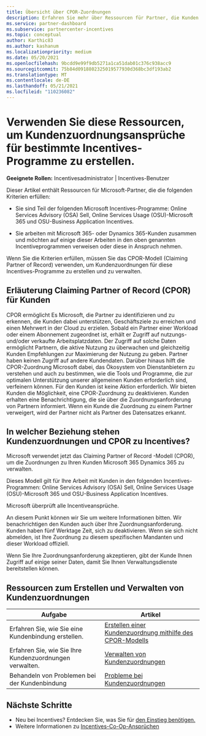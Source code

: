 ```yaml
---
title: Übersicht über CPOR-Zuordnungen
description: Erfahren Sie mehr über Ressourcen für Partner, die Kunden über das CPOR-Modell (Claiming Partner of Record) bestimmten Incentives-Programmen zuordnen müssen.
ms.service: partner-dashboard
ms.subservice: partnercenter-incentives
ms.topic: conceptual
author: Karthic83
ms.author: kashanum
ms.localizationpriority: medium
ms.date: 05/20/2021
ms.openlocfilehash: 9bcdd9e99f9db5271a1ca51dab01c376c938acc9
ms.sourcegitcommit: 75b84d0918802325019577930d368bc3df193ab2
ms.translationtype: MT
ms.contentlocale: de-DE
ms.lasthandoff: 05/21/2021
ms.locfileid: "110236082"
---
```

# <a name="use-these-resources-to-make-customer-association-claims-for-specific-incentives-programs"></a>Verwenden Sie diese Ressourcen, um Kundenzuordnungsansprüche für bestimmte Incentives-Programme zu erstellen.

**Geeignete Rollen:** Incentivesadministrator | Incentives-Benutzer

Dieser Artikel enthält Ressourcen für Microsoft-Partner, die die folgenden Kriterien erfüllen:

- Sie sind Teil der folgenden Microsoft Incentives-Programme: Online Services Advisory (OSA) Sell, Online Services Usage (OSU)-Microsoft 365 und OSU-Business Application Incentives.

- Sie arbeiten mit Microsoft 365- oder Dynamics 365-Kunden zusammen und möchten auf einige dieser Arbeiten in den oben genannten Incentiveprogrammen verweisen oder diese in Anspruch nehmen.

Wenn Sie die Kriterien erfüllen, müssen Sie das CPOR-Modell (Claiming Partner of Record) verwenden, um Kundenzuordnungen für diese Incentives-Programme zu erstellen und zu verwalten.

## <a name="explaining-claiming-partner-of-record-cpor-to-customers"></a>Erläuterung Claiming Partner of Record (CPOR) für Kunden

CPOR ermöglicht Es Microsoft, die Partner zu identifizieren und zu erkennen, die Kunden dabei unterstützen, Geschäftsziele zu erreichen und einen Mehrwert in der Cloud zu erzielen. Sobald ein Partner einer Workload oder einem Abonnement zugeordnet ist, erhält er Zugriff auf nutzungs- und/oder verkaufte Arbeitsplatzdaten. Der Zugriff auf solche Daten ermöglicht Partnern, die aktive Nutzung zu überwachen und gleichzeitig Kunden Empfehlungen zur Maximierung der Nutzung zu geben. Partner haben keinen Zugriff auf andere Kundendaten. Darüber hinaus hilft die CPOR-Zuordnung Microsoft dabei, das Ökosystem von Dienstanbietern zu verstehen und auch zu bestimmen, wie die Tools und Programme, die zur optimalen Unterstützung unserer allgemeinen Kunden erforderlich sind, verfeinern können. Für den Kunden ist keine Aktion erforderlich. Wir bieten Kunden die Möglichkeit, eine CPOR-Zuordnung zu deaktivieren. Kunden erhalten eine Benachrichtigung, die sie über die Zuordnungsanforderung von Partnern informiert. Wenn ein Kunde die Zuordnung zu einem Partner verweigert, wird der Partner nicht als Partner des Datensatzes erkannt.

## <a name="how-do-customer-associations-and-cpor-relate-to-incentives"></a>In welcher Beziehung stehen Kundenzuordnungen und CPOR zu Incentives?

Microsoft verwendet jetzt das Claiming Partner of Record -Modell (CPOR), um die Zuordnungen zu Ihren Kunden Microsoft 365 Dynamics 365 zu verwalten.

Dieses Modell gilt für Ihre Arbeit mit Kunden in den folgenden Incentives-Programmen: Online Services Advisory (OSA) Sell, Online Services Usage (OSU)-Microsoft 365 und OSU-Business Application Incentives.

Microsoft überprüft alle Incentiveansprüche.

An diesem Punkt können wir Sie um weitere Informationen bitten. Wir benachrichtigen den Kunden auch über Ihre Zuordnungsanforderung. Kunden haben fünf Werktage Zeit, sich zu deaktivieren. Wenn sie sich nicht abmelden, ist Ihre Zuordnung zu diesem spezifischen Mandanten und dieser Workload offiziell.

Wenn Sie Ihre Zuordnungsanforderung akzeptieren, gibt der Kunde Ihnen Zugriff auf einige seiner Daten, damit Sie Ihnen Verwaltungsdienste bereitstellen können. 

## <a name="resources-to-help-you-create-and-manage-customer-associations"></a>Ressourcen zum Erstellen und Verwalten von Kundenzuordnungen


|  **Aufgabe**  |  **Artikel**  |
|--------------|-----------|
| Erfahren Sie, wie Sie eine Kundenbindung erstellen.  | [Erstellen einer Kundenzuordnung mithilfe des CPOR-Modells](submit-osa-claim.md)  |
|Erfahren Sie, wie Sie Ihre Kundenzuordnungen verwalten.  | [Verwalten von Kundenzuordnungen](incentives-manage-customer-associations.md)  |
|Behandeln von Problemen bei der Kundenbindung  | [Probleme bei Kundenzuordnungen](incentives-customer-association-issues.md)  |

## <a name="next-steps"></a>Nächste Schritte

- Neu bei Incentives? Entdecken Sie, was Sie für [den Einstieg benötigen.](incentives-get-started-intro.md)
- Weitere Informationen zu [Incentives-Co-Op-Ansprüchen](claims-overview.md)
